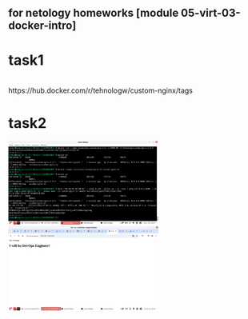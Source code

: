 ## for netology homeworks [module 05-virt-03-docker-intro]

# task1
<br>
https://hub.docker.com/r/tehnologw/custom-nginx/tags

# task2
<img
  src="/05-virt-03-docker-intro_files/task2_1.png"
  alt="bash history"
  style="display: inline-block; margin: 0 auto; max-width: 300px">
<img
  src="/05-virt-03-docker-intro_files/task2_2.png"
  alt="I will be DevOps Engineer!"
  style="display: inline-block; margin: 0 auto; max-width: 300px">


